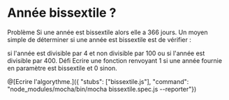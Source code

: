 # Année bissextile ?
Problème
Si une année est bissextile alors elle a 366 jours. Un moyen simple de déterminer si une année est bissextile est de vérifier :

si l'année est divisible par 4 et non divisible par 100
ou si l'année est divisible par 400.
Défi
Ecrire une fonction renvoyant 1 si une année fournie en paramètre est bissextile et 0 sinon.

@[Ecrire l'algorythme.]({ "stubs": ["bissextile.js"], "command": "node_modules/mocha/bin/mocha bissextile.spec.js --reporter"})
